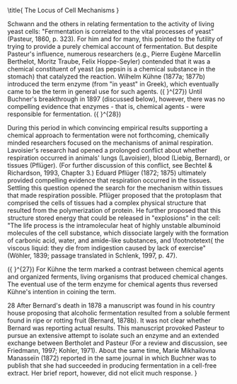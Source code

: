 \title{
The Locus of Cell Mechanisms
}

Schwann and the others in relating fermentation to the activity of living yeast cells: "Fermentation is correlated to the vital processes of yeast" (Pasteur, 1860, p. 323). For him and for many, this pointed to the futility of trying to provide a purely chemical account of fermentation. But despite Pasteur's influence, numerous researchers (e.g., Pierre Eugène Marcellin Berthelot, Moritz Traube, Felix Hoppe-Seyler) contended that it was a chemical constituent of yeast (as pepsin is a chemical substance in the stomach) that catalyzed the reaction. Wilhelm Kühne (1877a; 1877b) introduced the term enzyme (from "in yeast" in Greek), which eventually came to be the term in general use for such agents. \({ }^{27}\) Until Buchner's breakthrough in 1897 (discussed below), however, there was no compelling evidence that enzymes - that is, chemical agents - were responsible for fermentation. \({ }^{28}\)

During this period in which convincing empirical results supporting a chemical approach to fermentation were not forthcoming, chemically minded researchers focused on the mechanisms of animal respiration. Lavoisier's research had opened a prolonged conflict about whether respiration occurred in animals' lungs (Lavoisier), blood (Liebig, Bernard), or tissues (Pflüger). (For further discussion of this conflict, see Bechtel \& Richardson, 1993, Chapter 3.) Eduard Pflüger (1872; 1875) ultimately provided compelling evidence that respiration occurred in the tissues. Settling this question opened the search for the mechanism within tissues that made respiration possible. Pflüger proposed that the protoplasm that comprised the cells of tissues had a complex physical structure that resulted from the polymerization of protein. He further proposed that this structure stored energy that could be released in "explosions" in the cell: "The life process is the intramolecular heat of highly unstable albuminoid molecules of the cell substance, which dissociate largely with the formation of carbonic acid, water, and amide-like substances, and
\footnotetext{
the viscous liquid: they die from indigestion caused by lack of exercise" (Wöhler, 1839; passage translated in Schlenk, 1997, p. 47).

\({ }^{27}\) For Kühne the term marked a contrast between chemical agents and organized ferments, living organisms that produced chemical changes. The eventual use of the term enzyme for chemical agents thus reversed Kühne's intention in coining the term.

28 After Bernard's death in 1878 a manuscript was found in his country house proposing that alcoholic fermentation resulted from a soluble ferment found in ripe or rotting fruit (Bernard, 1878b). It was not clear whether Bernard was reporting actual results. This manuscript provoked Pasteur to pursue an extensive attempt to isolate such an enzyme and an extended exchange between Bertholet and Pasteur (For a review and discussion, see Friedmann, 1997; Kohler, 1971). About the same time, Marie Mikhailovna Manasseïn (1872) reported in the same journal in which Buchner was to publish that she had succeeded in producing fermentation in a cell-free extract. Her brief report, however, did not elicit much response.
}
